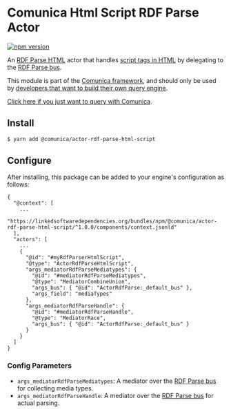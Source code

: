 # Comunica Html Script RDF Parse Actor

[![npm version](https://badge.fury.io/js/%40comunica%2Factor-rdf-parse-html-script.svg)](https://www.npmjs.com/package/@comunica/actor-rdf-parse-html-script)

An [RDF Parse HTML](https://github.com/comunica/comunica/tree/master/packages/bus-rdf-parse-html) actor that handles
[script tags in HTML](https://html.spec.whatwg.org/multipage/) by delegating to the [RDF Parse bus](https://github.com/comunica/comunica/tree/master/packages/bus-rdf-parse).

This module is part of the [Comunica framework](https://github.com/comunica/comunica),
and should only be used by [developers that want to build their own query engine](https://comunica.dev/docs/modify/).

[Click here if you just want to query with Comunica](https://comunica.dev/docs/query/).

## Install

```bash
$ yarn add @comunica/actor-rdf-parse-html-script
```

## Configure

After installing, this package can be added to your engine's configuration as follows:
```text
{
  "@context": [
    ...
    "https://linkedsoftwaredependencies.org/bundles/npm/@comunica/actor-rdf-parse-html-script/^1.0.0/components/context.jsonld"  
  ],
  "actors": [
    ...
    {
      "@id": "#myRdfParserHtmlScript",
      "@type": "ActorRdfParseHtmlScript",
      "args_mediatorRdfParseMediatypes": {
        "@id": "#mediatorRdfParseMediatypes",
        "@type": "MediatorCombineUnion",
        "args_bus": { "@id": "ActorRdfParse:_default_bus" },
        "args_field": "mediaTypes"
      },
      "args_mediatorRdfParseHandle": {
        "@id": "#mediatorRdfParseHandle",
        "@type": "MediatorRace",
        "args_bus": { "@id": "ActorRdfParse:_default_bus" }
      }
    }
  ]
}
```

### Config Parameters

* `args_mediatorRdfParseMediatypes`: A mediator over the [RDF Parse bus](https://github.com/comunica/comunica/tree/master/packages/bus-rdf-parse) for collecting media types.
* `args_mediatorRdfParseHandle`: A mediator over the [RDF Parse bus](https://github.com/comunica/comunica/tree/master/packages/bus-rdf-parse) for actual parsing.
